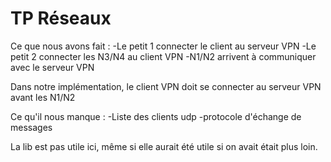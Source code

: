 # TP Réseaux

Ce que nous avons fait :
-Le petit 1 connecter le client au serveur VPN
-Le petit 2 connecter les N3/N4 au client VPN
-N1/N2 arrivent à communiquer avec le serveur VPN

Dans notre implémentation, le client VPN doit se connecter au serveur VPN avant les N1/N2

Ce qu'il nous manque :
-Liste des clients udp
-protocole d'échange de messages 

La lib est pas utile ici, même si elle aurait été utile si on avait était plus loin.